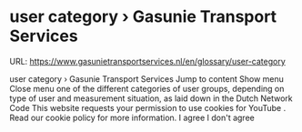 # user category › Gasunie Transport Services

URL: https://www.gasunietransportservices.nl/en/glossary/user-category

user category › Gasunie Transport Services
Jump to content
Show menu
Close menu
one of the different categories of
user
groups, depending on type of
user
and measurement situation, as laid down in the
Dutch Network Code
This website requests your permission to use cookies for
YouTube
. Read our
cookie policy
for more information.
I agree
I don't agree